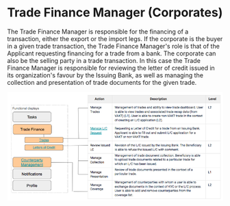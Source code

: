 

# Trade Finance Manager \(Corporates\)

The Trade Finance Manager is responsible for the financing of a transaction, either the export or the import legs. If the corporate is the buyer in a given trade transaction, the Trade Finance Manager&#39;s role is that of the Applicant requesting financing for a trade from a bank. The corporate can also be the selling party in a trade transaction. In this case the Trade Finance Manager is responsible for reviewing the letter of credit issued in its organization&#39;s favour by the Issuing Bank, as well as managing the collection and presentation of trade documents for the given trade.

![](/assets/user_manual_10.png)